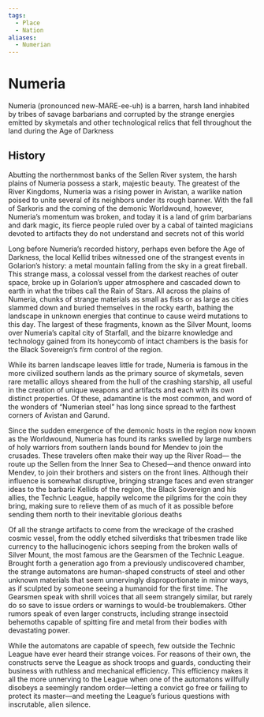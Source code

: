 ```yaml
---
tags:
  - Place
  - Nation
aliases:
  - Numerian
---
```

# Numeria
Numeria (pronounced new-MARE-ee-uh) is a barren, harsh land inhabited by tribes of savage barbarians and corrupted by the strange energies emitted by skymetals and other technological relics that fell throughout the land during the Age of Darkness
## History
Abutting the northernmost banks of the Sellen River system, the harsh plains of Numeria possess a stark, majestic beauty. The greatest of the River Kingdoms, Numeria was a rising power in Avistan, a warlike nation poised to unite several of its neighbors under its rough banner. With the fall of Sarkoris and the coming of the demonic Worldwound, however, Numeria’s momentum was broken, and today it is a land of grim barbarians and dark magic, its fierce people ruled over by a cabal of tainted magicians devoted to artifacts they do not understand and secrets not of this world

Long before Numeria’s recorded history, perhaps even before the Age of Darkness, the local Kellid tribes witnessed one of the strangest events in Golarion’s history: a metal mountain falling from the sky in a great fireball. This strange mass, a colossal vessel from the darkest reaches of outer space, broke up in Golarion’s upper atmosphere and cascaded down to earth in what the tribes call the Rain of Stars. All across the plains of Numeria, chunks of strange materials as small as fists or as large as cities slammed down and buried themselves in the rocky earth, bathing the landscape in unknown energies that continue to cause weird mutations to this day. The largest of these fragments, known as the Silver Mount, looms over Numeria’s capital city of Starfall, and the bizarre knowledge and technology gained from its honeycomb of intact chambers is the basis for the Black Sovereign’s firm control of the region.

While its barren landscape leaves little for trade, Numeria is famous in the more civilized southern lands as the primary source of skymetals, seven rare metallic alloys sheared from the hull of the crashing starship, all useful in the creation of unique weapons and artifacts and each with its own distinct properties. Of these, adamantine is the most common, and word of the wonders of “Numerian steel” has long since spread to the farthest corners of Avistan and Garund.

Since the sudden emergence of the demonic hosts in the region now known as the Worldwound, Numeria has found its ranks swelled by large numbers of holy warriors from southern lands bound for Mendev to join the crusades. These travelers often make their way up the River Road— the route up the Sellen from the Inner Sea to Chesed—and thence onward into Mendev, to join their brothers and sisters on the front lines. Although their influence is somewhat disruptive, bringing strange faces and even stranger ideas to the barbaric Kellids of the region, the Black Sovereign and his allies, the Technic League, happily welcome the pilgrims for the coin they bring, making sure to relieve them of as much of it as possible before sending them north to their inevitable glorious deaths

Of all the strange artifacts to come from the wreckage of the crashed cosmic vessel, from the oddly etched silverdisks that tribesmen trade like currency to the hallucinogenic ichors seeping from the broken walls of Silver Mount, the most famous are the Gearsmen of the Technic League. Brought forth a generation ago from a previously undiscovered chamber, the strange automatons are human-shaped constructs of steel and other unknown materials that seem unnervingly disproportionate in minor ways, as if sculpted by someone seeing a humanoid for the first time. The Gearsmen speak with shrill voices that all seem strangely similar, but rarely do so save to issue orders or warnings to would-be troublemakers. Other rumors speak of even larger constructs, including strange insectoid behemoths capable of spitting fire and metal from their bodies with devastating power.

While the automatons are capable of speech, few outside the Technic League have ever heard their strange voices. For reasons of their own, the constructs serve the League as shock troops and guards, conducting their business with ruthless and mechanical efficiency. This efficiency makes it all the more unnerving to the League when one of the automatons willfully disobeys a seemingly random order—letting a convict go free or failing to protect its master—and meeting the League’s furious questions with inscrutable, alien silence.
